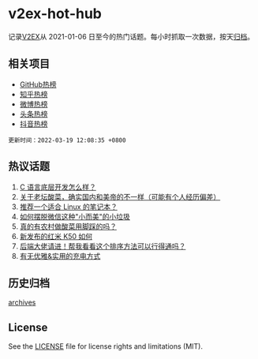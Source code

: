 # v2ex-hot-hub

 记录[V2EX](https://www.v2ex.com/)从 2021-01-06 日至今的热门话题。每小时抓取一次数据，按天[归档](archives)。
 
 ## 相关项目

- [GitHub热榜](https://github.com/lonnyzhang423/github-hot-hub)
- [知乎热榜](https://github.com/lonnyzhang423/zhihu-hot-hub)
- [微博热榜](https://github.com/lonnyzhang423/weibo-hot-hub)
- [头条热榜](https://github.com/lonnyzhang423/toutiao-hot-hub)
- [抖音热榜](https://github.com/lonnyzhang423/douyin-hot-hub)


 `更新时间：2022-03-19 12:08:35 +0800`

## 热议话题

1. [C 语言底层开发怎么样？](https://www.v2ex.com/t/841252)
1. [关于老坛酸菜，确实国内和美帝的不一样（可能有个人经历偏差）](https://www.v2ex.com/t/841259)
1. [推荐一个适合 Linux 的笔记本？](https://www.v2ex.com/t/841271)
1. [如何摆脱微信这种"小而美"的小垃圾](https://www.v2ex.com/t/841372)
1. [真的有农村做酸菜用脚踩的吗？](https://www.v2ex.com/t/841413)
1. [新发布的红米 K50 如何](https://www.v2ex.com/t/841296)
1. [后端大佬请进！帮我看看这个排序方法可以行得通吗？](https://www.v2ex.com/t/841306)
1. [有无优雅&实用的充电方式](https://www.v2ex.com/t/841283)

## 历史归档

[archives](archives)

## License

See the [LICENSE](LICENSE) file for license rights and limitations (MIT).
